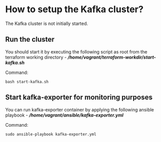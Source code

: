 # How to setup the Kafka cluster?
The Kafka cluster is not initially started.

## Run the cluster

You should start it by executing the following script as root from the terraform working directory - ***/home/vagrant/terraform-workdir/start-kafka.sh***

Command:

    bash start-kafka.sh

## Start kafka-exporter for monitoring purposes

You can run kafka-exporter container by applying the following ansible playbook - ***/home/vagrant/ansible/kafka-exporter.yml*** 

Command:

    sudo ansible-playbook kafka-exporter.yml
